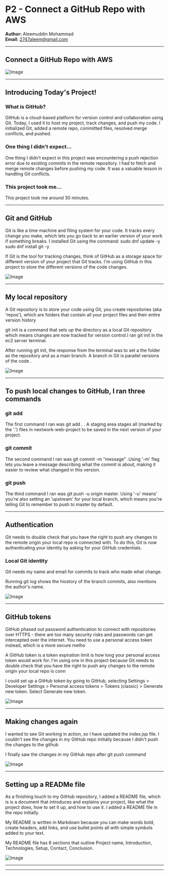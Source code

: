 
# P2 - Connect a GitHub Repo with AWS


**Author:** Aleemuddin Mohammad  
**Email:** 2747aleem@gmail.com

---

## Connect a GitHub Repo with AWS

![Image](aws-devops-github_dd9d254e)

---

## Introducing Today's Project!

### What is GitHub?

GitHub is a cloud-based platform for version control and collaboration using Git. Today, I used it to host my project, track changes, and push my code. I initialized Git, added a remote repo, committed files, resolved merge conflicts, and pushed.

### One thing I didn't expect...

One thing I didn’t expect in this project was encountering a push rejection error due to existing commits in the remote repository. I had to fetch and merge remote changes before pushing my code. It was a valuable lesson in handling Git conflicts.

### This project took me...

This project took me around 30 minutes. 

---

## Git and GitHub

Git is like a time machine and filing system for your code. It tracks every change you make, which lets you go back to an earlier version of your work if something breaks. I installed Git using the command: sudo dnf update -y
sudo dnf install git -y


If Git is the tool for tracking changes, think of GitHub as a storage space for different version of your project that Git tracks. I'm using GitHub in this project to store the different versions of the code changes. 

![Image](aws-devops-github_efaadbf7)

---

## My local repository

A Git repository is to store your code using Git, you create repositories (aka 'repos'), which are folders that contain all your project files and their entire version history

git init is a command that sets up the directory as a local Git repository which means changes are now tracked for version control.I ran git init in the ec2 server terminal. 

After running git init, the response from the terminal was to set a the folder as the repository and as a main branch. A branch in Git is parallel versions of the code .

![Image](aws-devops-github_7bf21bae)

---

## To push local changes to GitHub, I ran three commands

### git add

The first command I ran was git add . . A staging area  stages all (marked by the '.') files in nextwork-web-project to be saved in the next version of your project.

### git commit

The second command I ran was git commit -m "message" .Using '-m'  flag lets you leave a message describing what the commit is about, making it easier to review what changed in this version.

### git push

The third command I ran was git push -u origin master. Using '-u' means' you're also setting an 'upstream' for your local branch, which means you're telling Git to remember to push to master by default. 

---

## Authentication

Git needs to double check that you have the right to push any changes to the remote origin your local repo is connected with. To do this, Git is now authenticating your identity by asking for your GitHub credentials.


### Local Git identity

Git needs my name and email for commits to track who made what change.

Running git log shows the hiostory of the branch commits, also mentions the author's name.

![Image](aws-devops-github_9a27ee3b)

---

## GitHub tokens

GitHub phased out password authentication to connect with repositories over HTTPS - there are too many security risks and passwords can get intercepted over the internet. You need to use a personal access token instead, which is a more secure metho

A GitHub token is a token expiration limit is how long your personal access token would work for. I'm using one in this project because Git needs to double check that you have the right to push any changes to the remote origin your local repo is conn

I could set up a GitHub token by going to GitHub, selecting Settings > Developer Settings > Personal access tokens > Tokens (classic) >  Generate new token.
Select Generate new token. 


![Image](aws-devops-github_fa11169d)

---

## Making changes again

I wanted to see Git working in action, so I have updated the index.jsp file.  I couldn't see the changes in my GitHub repo initially because I didn't push the changes to the github

I finally saw the changes in my GitHub repo after git push command

![Image](aws-devops-github_6becb2bc)

---

## Setting up a READMe file

As a finishing touch to my GitHub repository, I added a README file, which is is a document that introduces and explains your project, like what the project does, how to set it up, and how to use it. I added a README file in the repo initially.

My README is written in Markdown because you can make words bold, create headers, add links, and use bullet points all with simple symbols added to your text. 

My README file has 6 sections that outline Project name, Introduction, Technologies, Setup, Contact, Conclusion. 

![Image](aws-devops-github_c94976902)

---

---
